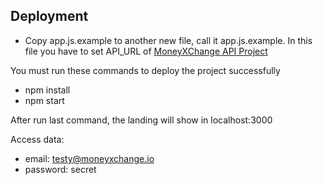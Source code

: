 ## Deployment
- Copy app.js.example to another new file, call it app.js.example. In this file you have to set API_URL of [MoneyXChange API Project](https://github.com/ieguiluz/moneyexchange-api)

You must run these commands to deploy the project successfully

- npm install
- npm start

After run last command, the landing will show in localhost:3000

Access data:
- email: testy@moneyxchange.io
- password: secret